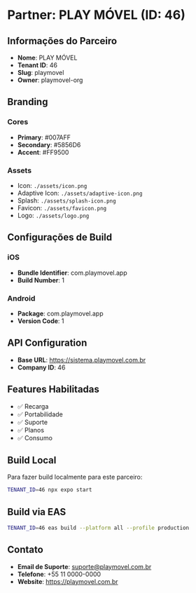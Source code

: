 # Partner: PLAY MÓVEL (ID: 46)

## Informações do Parceiro

- **Nome**: PLAY MÓVEL
- **Tenant ID**: 46
- **Slug**: playmovel
- **Owner**: playmovel-org

## Branding

### Cores
- **Primary**: #007AFF
- **Secondary**: #5856D6
- **Accent**: #FF9500

### Assets
- Icon: `./assets/icon.png`
- Adaptive Icon: `./assets/adaptive-icon.png`
- Splash: `./assets/splash-icon.png`
- Favicon: `./assets/favicon.png`
- Logo: `./assets/logo.png`

## Configurações de Build

### iOS
- **Bundle Identifier**: com.playmovel.app
- **Build Number**: 1

### Android
- **Package**: com.playmovel.app
- **Version Code**: 1

## API Configuration

- **Base URL**: https://sistema.playmovel.com.br
- **Company ID**: 46

## Features Habilitadas

- ✅ Recarga
- ✅ Portabilidade
- ✅ Suporte
- ✅ Planos
- ✅ Consumo

## Build Local

Para fazer build localmente para este parceiro:

```bash
TENANT_ID=46 npx expo start
```

## Build via EAS

```bash
TENANT_ID=46 eas build --platform all --profile production
```

## Contato

- **Email de Suporte**: suporte@playmovel.com.br
- **Telefone**: +55 11 0000-0000
- **Website**: https://playmovel.com.br
